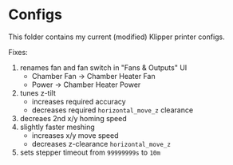 # Configs

This folder contains my current (modified) Klipper printer configs.

Fixes:

1. renames fan and fan switch in "Fans & Outputs" UI
   - Chamber Fan -> Chamber Heater Fan
   - Power -> Chamber Heater Power
2. tunes z-tilt
   - increases required accuracy
   - decreases required `horizontal_move_z` clearance
3. decreaes 2nd x/y homing speed
4. slightly faster meshing
   - increases x/y move speed
   - decreases z-clearance `horizontal_move_z`
5. sets stepper timeout from `99999999s` to `10m`
